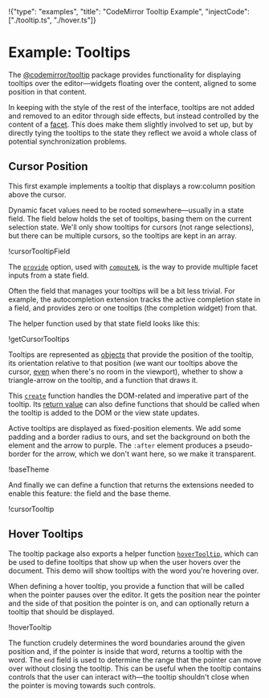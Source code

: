 !{"type": "examples", "title": "CodeMirror Tooltip Example", "injectCode": ["./tooltip.ts", "./hover.ts"]}

# Example: Tooltips

The [@codemirror/tooltip](##tooltip) package provides functionality
for displaying tooltips over the editor—widgets floating over the
content, aligned to some position in that content.

In keeping with the style of the rest of the interface, tooltips are
not added and removed to an editor through side effects, but instead
controlled by the content of a [facet](##tooltip.showTooltip). This
does make them slightly involved to set up, but by directly tying the
tooltips to the state they reflect we avoid a whole class of potential
synchronization problems.

## Cursor Position

This first example implements a tooltip that displays a row:column
position above the cursor.

<div id=editor></div>
<script defer src="../../codemirror.js"></script>
<script defer src="tooltip.js"></script>

Dynamic facet values need to be rooted somewhere—usually in a state
field. The field below holds the set of tooltips, basing them on the
current selection state. We'll only show tooltips for cursors (not
range selections), but there can be multiple cursors, so the tooltips
are kept in an array.

!cursorTooltipField

The [`provide`](##state.StateField^define^config.provide) option, used
with [`computeN`](##state.Facet.computeN), is the way to provide
multiple facet inputs from a state field.

Often the field that manages your tooltips will be a bit less
trivial. For example, the autocompletion extension tracks the active
completion state in a field, and provides zero or one tooltips (the
completion widget) from that.

The helper function used by that state field looks like this:

!getCursorTooltips

Tooltips are represented as [objects](##tooltip.Tooltip) that provide
the position of the tooltip, its orientation relative to that position
(we want our tooltips above the cursor,
[even](##tooltip.Tooltip.strictSide) when there's no room in the
viewport), whether to show a triangle-arrow on the tooltip, and a
function that draws it.

This [`create`](##tooltip.Tooltip.create) function handles the
DOM-related and imperative part of the tooltip. Its [return
value](##tooltip.TooltipView) can also define functions that should be
called when the tooltip is added to the DOM or the view state updates.

Active tooltips are displayed as fixed-position elements. We add some
padding and a border radius to ours, and set the background on both
the element and the arrow to purple. The `:after` element produces a
pseudo-border for the arrow, which we don't want here, so we make it
transparent.

!baseTheme

And finally we can define a function that returns the extensions
needed to enable this feature: the field and the base theme.

!cursorTooltip

## Hover Tooltips

The tooltip package also exports a helper function
[`hoverTooltip`](##tooltip.hoverTooltip), which can be used to define
tooltips that show up when the user hovers over the document. This
demo will show tooltips with the word you're hovering over.

<div id=hover-editor></div>
<script defer src="hover.js"></script>

When defining a hover tooltip, you provide a function that will be
called when the pointer pauses over the editor. It gets the position
near the pointer and the side of that position the pointer is on, and
can optionally return a tooltip that should be displayed.

!hoverTooltip

The function crudely determines the word boundaries around the given
position and, if the pointer is inside that word, returns a tooltip
with the word. The `end` field is used to determine the range that the
pointer can move over without closing the tooltip. This can be useful
when the tooltip contains controls that the user can interact with—the
tooltip shouldn't close when the pointer is moving towards such
controls.
